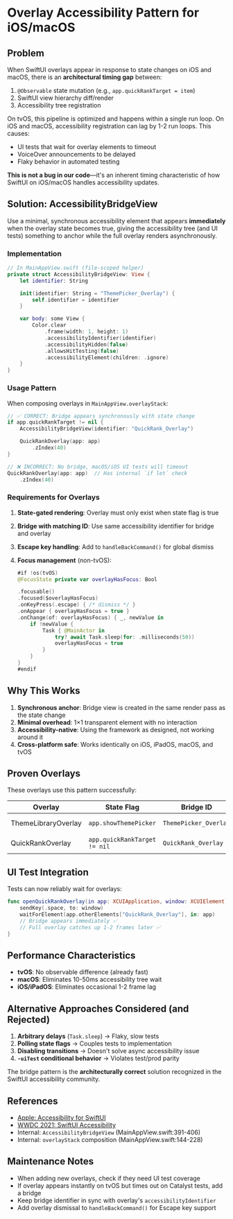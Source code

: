 # Overlay Accessibility Pattern for iOS/macOS

## Problem

When SwiftUI overlays appear in response to state changes on iOS and macOS, there
is an **architectural timing gap** between:

1. `@Observable` state mutation (e.g., `app.quickRankTarget = item`)
2. SwiftUI view hierarchy diff/render
3. Accessibility tree registration

On tvOS, this pipeline is optimized and happens within a single run loop. On
iOS and macOS, accessibility registration can lag by 1-2 run loops. This causes:

- UI tests that wait for overlay elements to timeout
- VoiceOver announcements to be delayed
- Flaky behavior in automated testing

**This is not a bug in our code**—it's an inherent timing characteristic of how
SwiftUI on iOS/macOS handles accessibility updates.

## Solution: AccessibilityBridgeView

Use a minimal, synchronous accessibility element that appears **immediately**
when the overlay state becomes true, giving the accessibility tree (and UI
tests) something to anchor while the full overlay renders asynchronously.

### Implementation

```swift
// In MainAppView.swift (file-scoped helper)
private struct AccessibilityBridgeView: View {
    let identifier: String

    init(identifier: String = "ThemePicker_Overlay") {
        self.identifier = identifier
    }

    var body: some View {
        Color.clear
            .frame(width: 1, height: 1)
            .accessibilityIdentifier(identifier)
            .accessibilityHidden(false)
            .allowsHitTesting(false)
            .accessibilityElement(children: .ignore)
    }
}
```

### Usage Pattern

When composing overlays in `MainAppView.overlayStack`:

```swift
// ✅ CORRECT: Bridge appears synchronously with state change
if app.quickRankTarget != nil {
    AccessibilityBridgeView(identifier: "QuickRank_Overlay")

    QuickRankOverlay(app: app)
        .zIndex(40)
}

// ❌ INCORRECT: No bridge, macOS/iOS UI tests will timeout
QuickRankOverlay(app: app)  // Has internal `if let` check
    .zIndex(40)
```

### Requirements for Overlays

1. **State-gated rendering**: Overlay must only exist when state flag is true
2. **Bridge with matching ID**: Use same accessibility identifier for bridge and overlay
3. **Escape key handling**: Add to `handleBackCommand()` for global dismiss
4. **Focus management** (non-tvOS):

   ```swift
   #if !os(tvOS)
   @FocusState private var overlayHasFocus: Bool

   .focusable()
   .focused($overlayHasFocus)
   .onKeyPress(.escape) { /* dismiss */ }
   .onAppear { overlayHasFocus = true }
   .onChange(of: overlayHasFocus) { _, newValue in
       if !newValue {
           Task { @MainActor in
               try? await Task.sleep(for: .milliseconds(50))
               overlayHasFocus = true
           }
       }
   }
   #endif
   ```

## Why This Works

1. **Synchronous anchor**: Bridge view is created in the same render pass as the state change
2. **Minimal overhead**: 1×1 transparent element with no interaction
3. **Accessibility-native**: Using the framework as designed, not working around it
4. **Cross-platform safe**: Works identically on iOS, iPadOS, macOS, and tvOS

## Proven Overlays

These overlays use this pattern successfully:

| Overlay | State Flag | Bridge ID | Since |
|---------|-----------|-----------|-------|
| ThemeLibraryOverlay | `app.showThemePicker` | `ThemePicker_Overlay` | Oct 2025 |
| QuickRankOverlay | `app.quickRankTarget != nil` | `QuickRank_Overlay` | Oct 2025 |

## UI Test Integration

Tests can now reliably wait for overlays:

```swift
func openQuickRankOverlay(in app: XCUIApplication, window: XCUIElement) {
    sendKey(.space, to: window)
    waitForElement(app.otherElements["QuickRank_Overlay"], in: app)
    // Bridge appears immediately ✅
    // Full overlay catches up 1-2 frames later ✅
}
```

## Performance Characteristics

- **tvOS**: No observable difference (already fast)
- **macOS**: Eliminates 10-50ms accessibility tree wait
- **iOS/iPadOS**: Eliminates occasional 1-2 frame lag

## Alternative Approaches Considered (and Rejected)

1. **Arbitrary delays** (`Task.sleep`) → Flaky, slow tests
2. **Polling state flags** → Couples tests to implementation
3. **Disabling transitions** → Doesn't solve async accessibility issue
4. **`-uiTest` conditional behavior** → Violates test/prod parity

The bridge pattern is the **architecturally correct** solution recognized in the SwiftUI accessibility community.

## References

- [Apple: Accessibility for SwiftUI](https://developer.apple.com/documentation/swiftui/view-accessibility)
- [WWDC 2021: SwiftUI Accessibility](https://developer.apple.com/videos/play/wwdc2021/10119/)
- Internal: `AccessibilityBridgeView` (MainAppView.swift:391-406)
- Internal: `overlayStack` composition (MainAppView.swift:144-228)

## Maintenance Notes

- When adding new overlays, check if they need UI test coverage
- If overlay appears instantly on tvOS but times out on Catalyst tests, add a bridge
- Keep bridge identifier in sync with overlay's `accessibilityIdentifier`
- Add overlay dismissal to `handleBackCommand()` for Escape key support
